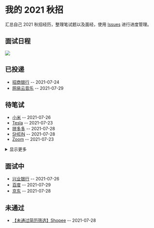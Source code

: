 
# 我的 2021 秋招 

汇总自己 2021 秋招经历，整理笔试题以及面经，使用 [Issues](https://github.com/mayandev/interview-2021/issues) 进行进度管理。

## 面试日程
![](https://mermaid.ink/svg/Z2FudHQKICAgIGF4aXNGb3JtYXQgICVtLSVkCiAgICB0aXRsZSDpnaLor5Xml6XnqIsKICAgIGRhdGVGb3JtYXQgIFlZWVktTU0tREQtSAogICAgc2VjdGlvbiBTSEVJTgogICAg56yU6K+V77yI5pma5LiKIDgg54K577yJOmRvbmUsIDIwMjEtMDctMjgtMjAsIDFoCiAgICBzZWN0aW9uIOeZvuW6pgogICAg5LqM6Z2i77yI5LiL5Y2IIDMg54K577yJOmRvbmUsIDIwMjEtMDctMjktMTUsIDFoCiAgICBzZWN0aW9uIOS6rOS4nAogICAg5LqM6Z2i77yI5LiL5Y2IIDMg54K577yJOiAyMDIxLTA3LTMwLTE1LCAxaAogICAgc2VjdGlvbiDnjL/ovoXlr7wKICAgIOeslOivle+8iOS4i+WNiCA3IOeCue+8iTogMjAyMS0wNy0zMS0xOSwgMWgK)

## 已投递
- [招商银行](https://github.com/Mayandev/interview-2021/issues/12) -- 2021-07-24
- [网易云音乐](https://github.com/Mayandev/interview-2021/issues/4) -- 2021-07-29
## 待笔试
- [小米](https://github.com/Mayandev/interview-2021/issues/13) -- 2021-07-26
- [Tesla](https://github.com/Mayandev/interview-2021/issues/11) -- 2021-07-23
- [拼多多](https://github.com/Mayandev/interview-2021/issues/9) -- 2021-07-28
- [SHEIN](https://github.com/Mayandev/interview-2021/issues/8) -- 2021-07-28
- [Zoom](https://github.com/Mayandev/interview-2021/issues/6) -- 2021-07-23
<details><summary>显示更多</summary>

- [猿辅导](https://github.com/Mayandev/interview-2021/issues/5) -- 2021-07-26
- [贝壳](https://github.com/Mayandev/interview-2021/issues/3) -- 2021-07-23
- [360](https://github.com/Mayandev/interview-2021/issues/1) -- 2021-07-23
</details>

## 面试中
- [兴业银行](https://github.com/Mayandev/interview-2021/issues/14) -- 2021-07-26
- [百度](https://github.com/Mayandev/interview-2021/issues/10) -- 2021-07-29
- [京东](https://github.com/Mayandev/interview-2021/issues/2) -- 2021-07-28
## 未通过
- [【未通过简历筛选】Shopee](https://github.com/Mayandev/interview-2021/issues/7) -- 2021-07-28
